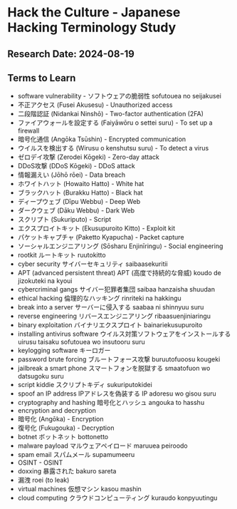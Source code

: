 # Hack the Culture - Japanese Hacking Terminology Study
## Research Date: 2024-08-19
## Terms to Learn
* software vulnerability - ソフトウェアの脆弱性 sofutouea no seijakusei
* 不正アクセス (Fusei Akusesu) - Unauthorized access
* 二段階認証 (Nidankai Ninshō) - Two-factor authentication (2FA)
* ファイアウォールを設定する (Faiyāwōru o settei suru) - To set up a firewall
* 暗号化通信 (Angōka Tsūshin) - Encrypted communication
* ウイルスを検出する (Wirusu o kenshutsu suru) - To detect a virus
* ゼロデイ攻撃 (Zerodei Kōgeki) - Zero-day attack
* DDoS攻撃 (DDoS Kōgeki) - DDoS attack
* 情報漏えい (Jōhō rōei) - Data breach
* ホワイトハット (Howaito Hatto) - White hat
* ブラックハット (Burakku Hatto) - Black hat
* ディープウェブ (Dīpu Webbu) - Deep Web
* ダークウェブ (Dāku Webbu) - Dark Web
* スクリプト (Sukuriputo) - Script
* エクスプロイトキット (Ekusupuroito Kitto) - Exploit kit
* パケットキャプチャ (Paketto Kyapucha) - Packet capture
* ソーシャルエンジニアリング (Sōsharu Enjinīringu) - Social engineering
* rootkit ルートキット ruutokitto
* cyber security サイバーセキュリティ saibaasekuritii
* APT (advanced persistent threat) APT (高度で持続的な脅威) koudo de jizokuteki na kyoui
* cybercriminal gangs サイバー犯罪者集団 saibaa hanzaisha shuudan
* ethical hacking 倫理的なハッキング rinriteki na hakkingu
* break into a server サーバーに侵入する saabaa ni shinnyuu suru
* reverse engineering リバースエンジニアリング ribaasuenjiniaringu
* binary exploitation バイナリエクスプロイト bainariekusupuroito
* installing antivirus software ウイルス対策ソフトウェアをインストールする uirusu taisaku sofutouea wo insutooru suru
* keylogging software キーロガー
* password brute forcing ブルートフォース攻撃 buruutofuoosu kougeki
* jailbreak a smart phone スマートフォンを脱獄する smaatofuon wo datsugoku suru
* script kiddie スクリプトキディ  sukuriputokidei
* spoof an IP address IPアドレスを偽装する IP adoresu wo gisou suru
* cryptography and hashing 暗号化とハッシュ angouka to hasshu
* encryption and decryption
* 暗号化 (Angōka) - Encryption
* 復号化 (Fukugouka) - Decryption
* botnet ボットネット bottonetto
* malware payload マルウェアペイロード maruuea peiroodo
* spam email スパムメール supamumeeru
* OSINT - OSINT
* doxxing 暴露された bakuro sareta
* 漏洩 roei (to leak)
* virtual machines 仮想マシン kasou mashin
* cloud computing クラウドコンピューティング kuraudo konpyuutingu
